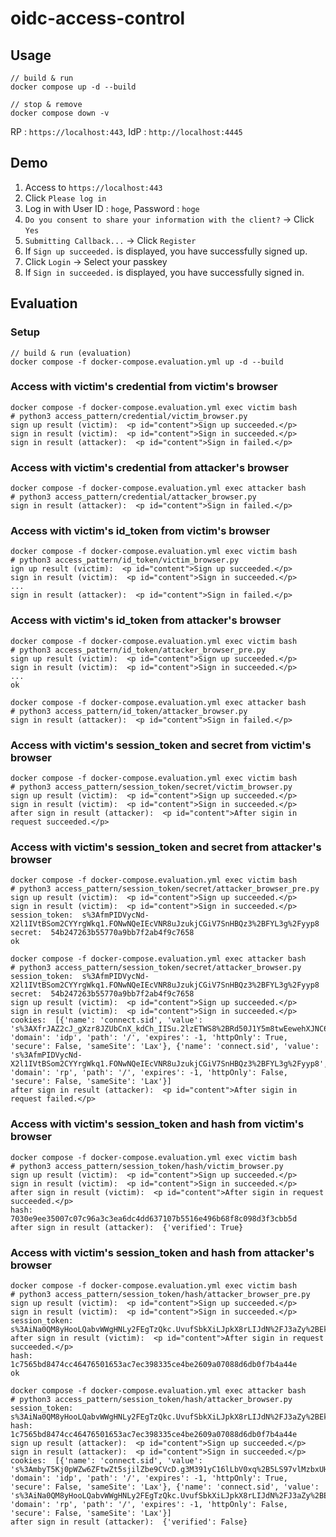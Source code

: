 # oidc-access-control
## Usage

```
// build & run
docker compose up -d --build

// stop & remove
docker compose down -v
```

RP : `https://localhost:443`, IdP : `http://localhost:4445`

## Demo

1. Access to `https://localhost:443`
2. Click `Please log in`
3. Log in with User ID : `hoge`, Password : `hoge`
4. `Do you consent to share your information with the client?` -> Click `Yes`
5. `Submitting Callback...` -> Click `Register`
6. If `Sign up succeeded.` is displayed, you have successfully signed up.
7. Click `Login` -> Select your passkey
8. If `Sign in succeeded.` is displayed, you have successfully signed in.

## Evaluation

### Setup
```
// build & run (evaluation)
docker compose -f docker-compose.evaluation.yml up -d --build
```

### Access with victim's credential from victim's browser
```
docker compose -f docker-compose.evaluation.yml exec victim bash
# python3 access_pattern/credential/victim_browser.py   
sign up result (victim):  <p id="content">Sign up succeeded.</p>
sign in result (victim):  <p id="content">Sign in succeeded.</p>
sign in result (attacker):  <p id="content">Sign in failed.</p>
```

### Access with victim's credential from attacker's browser
```
docker compose -f docker-compose.evaluation.yml exec attacker bash
# python3 access_pattern/credential/attacker_browser.py   
sign in result (attacker):  <p id="content">Sign in failed.</p>
```

### Access with victim's id_token from victim's browser
```
docker compose -f docker-compose.evaluation.yml exec victim bash
# python3 access_pattern/id_token/victim_browser.py
ign up result (victim):  <p id="content">Sign up succeeded.</p>
sign in result (victim):  <p id="content">Sign in succeeded.</p>
...
sign in result (attacker):  <p id="content">Sign in failed.</p>
```

### Access with victim's id_token from attacker's browser
```
docker compose -f docker-compose.evaluation.yml exec victim bash
# python3 access_pattern/id_token/attacker_browser_pre.py
sign up result (victim):  <p id="content">Sign up succeeded.</p>
sign in result (victim):  <p id="content">Sign in succeeded.</p>
...
ok

docker compose -f docker-compose.evaluation.yml exec attacker bash
# python3 access_pattern/id_token/attacker_browser.py
sign in result (attacker):  <p id="content">Sign in failed.</p>
```

### Access with victim's session_token and secret from victim's browser
```
docker compose -f docker-compose.evaluation.yml exec victim bash
# python3 access_pattern/session_token/secret/victim_browser.py
sign up result (victim):  <p id="content">Sign up succeeded.</p>
sign in result (victim):  <p id="content">Sign in succeeded.</p>
after sign in result (attacker):  <p id="content">After sigin in request succeeded.</p>
```

### Access with victim's session_token and secret from attacker's browser
```
docker compose -f docker-compose.evaluation.yml exec victim bash
# python3 access_pattern/session_token/secret/attacker_browser_pre.py
sign up result (victim):  <p id="content">Sign up succeeded.</p>
sign in result (victim):  <p id="content">Sign in succeeded.</p>
session_token:  s%3AfmPIDVycNd-X2l1IVtBSom2CYYrgWkq1.FONwNQeIEcVNR8uJzukjCGiV7SnHBQz3%2BFYL3g%2Fyyp8
secret:  54b247263b55770a9bb7f2ab4f9c7658
ok

docker compose -f docker-compose.evaluation.yml exec attacker bash
# python3 access_pattern/session_token/secret/attacker_browser.py
session_token:  s%3AfmPIDVycNd-X2l1IVtBSom2CYYrgWkq1.FONwNQeIEcVNR8uJzukjCGiV7SnHBQz3%2BFYL3g%2Fyyp8
secret:  54b247263b55770a9bb7f2ab4f9c7658
sign up result (victim):  <p id="content">Sign up succeeded.</p>
sign in result (victim):  <p id="content">Sign in succeeded.</p>
cookies:  [{'name': 'connect.sid', 'value': 's%3AXfrJAZ2cJ_gXzr8JZUbCnX_kdCh_IISu.2lzETWS8%2BRd50J1Y5m8twEewehXJNC65%2BazaOJgC938', 'domain': 'idp', 'path': '/', 'expires': -1, 'httpOnly': True, 'secure': False, 'sameSite': 'Lax'}, {'name': 'connect.sid', 'value': 's%3AfmPIDVycNd-X2l1IVtBSom2CYYrgWkq1.FONwNQeIEcVNR8uJzukjCGiV7SnHBQz3%2BFYL3g%2Fyyp8', 'domain': 'rp', 'path': '/', 'expires': -1, 'httpOnly': False, 'secure': False, 'sameSite': 'Lax'}]
after sign in result (attacker):  <p id="content">After sigin in request failed.</p>
```

### Access with victim's session_token and hash from victim's browser
```
docker compose -f docker-compose.evaluation.yml exec victim bash
# python3 access_pattern/session_token/hash/victim_browser.py
sign up result (victim):  <p id="content">Sign up succeeded.</p>
sign in result (victim):  <p id="content">Sign in succeeded.</p>
after sign in result (victim):  <p id="content">After sigin in request succeeded.</p>
hash:  7030e9ee35007c07c96a3c3ea6dc4dd637107b5516e496b68f8c098d3f3cbb5d
after sign in result (attacker):  {'verified': True}
```

### Access with victim's session_token and hash from attacker's browser
```
docker compose -f docker-compose.evaluation.yml exec victim bash
# python3 access_pattern/session_token/hash/attacker_browser_pre.py
sign up result (victim):  <p id="content">Sign up succeeded.</p>
sign in result (victim):  <p id="content">Sign in succeeded.</p>
session_token:  s%3AiNa0QM8yHooLQabvWWgHNLy2FEgTzQkc.UvufSbkXiLJpkX8rLIJdN%2FJ3aZy%2BEkxNZVuUClaqjVE
after sign in result (victim):  <p id="content">After sigin in request succeeded.</p>
hash:  1c7565bd8474cc46476501653ac7ec398335ce4be2609a07088d6db0f7b4a44e
ok

docker compose -f docker-compose.evaluation.yml exec attacker bash
# python3 access_pattern/session_token/hash/attacker_browser.py
session_token:  s%3AiNa0QM8yHooLQabvWWgHNLy2FEgTzQkc.UvufSbkXiLJpkX8rLIJdN%2FJ3aZy%2BEkxNZVuUClaqjVE
hash:  1c7565bd8474cc46476501653ac7ec398335ce4be2609a07088d6db0f7b4a44e
sign up result (attacker):  <p id="content">Sign up succeeded.</p>
sign in result (attacker):  <p id="content">Sign in succeeded.</p>
cookies:  [{'name': 'connect.sid', 'value': 's%3AmbyT5Kj0pWZw6ZFtwZt5sjilZbe9CVcD.g3M391yC16lLbV0xq%2B5LS97vlMzbxUHeb746Zex%2B8Gk', 'domain': 'idp', 'path': '/', 'expires': -1, 'httpOnly': True, 'secure': False, 'sameSite': 'Lax'}, {'name': 'connect.sid', 'value': 's%3AiNa0QM8yHooLQabvWWgHNLy2FEgTzQkc.UvufSbkXiLJpkX8rLIJdN%2FJ3aZy%2BEkxNZVuUClaqjVE', 'domain': 'rp', 'path': '/', 'expires': -1, 'httpOnly': False, 'secure': False, 'sameSite': 'Lax'}]
after sign in result (attacker):  {'verified': False}
```